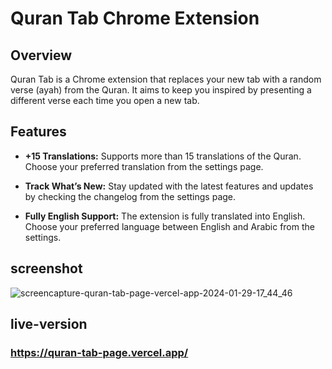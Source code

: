 # Quran Tab Chrome Extension

## Overview
Quran Tab is a Chrome extension that replaces your new tab with a random verse (ayah) from the Quran. It aims to keep you inspired by presenting a different verse each time you open a new tab.

## Features

- **+15 Translations:** Supports more than 15 translations of the Quran. Choose your preferred translation from the settings page.

- **Track What’s New:** Stay updated with the latest features and updates by checking the changelog from the settings page.

- **Fully English Support:** The extension is fully translated into English. Choose your preferred language between English and Arabic from the settings.
## screenshot
![screencapture-quran-tab-page-vercel-app-2024-01-29-17_44_46](https://github.com/mhmodfrmwi/Quran-tab-page/assets/151141036/5593f9dc-008a-4556-b2df-0dc8164ba662)
## live-version
### https://quran-tab-page.vercel.app/
